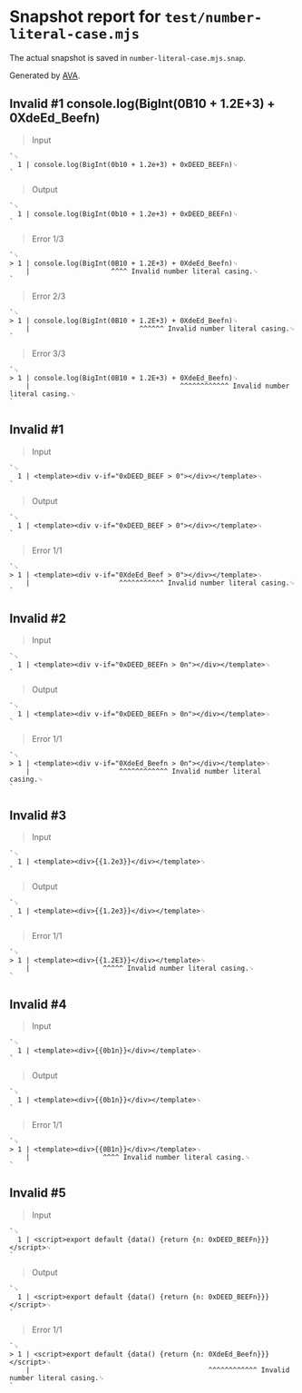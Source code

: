 # Snapshot report for `test/number-literal-case.mjs`

The actual snapshot is saved in `number-literal-case.mjs.snap`.

Generated by [AVA](https://avajs.dev).

## Invalid #1 console.log(BigInt(0B10 + 1.2E+3) + 0XdeEd_Beefn)

> Input

    `␊
      1 | console.log(BigInt(0b10 + 1.2e+3) + 0xDEED_BEEFn)␊
    `

> Output

    `␊
      1 | console.log(BigInt(0b10 + 1.2e+3) + 0xDEED_BEEFn)␊
    `

> Error 1/3

    `␊
    > 1 | console.log(BigInt(0B10 + 1.2E+3) + 0XdeEd_Beefn)␊
        |                    ^^^^ Invalid number literal casing.␊
    `

> Error 2/3

    `␊
    > 1 | console.log(BigInt(0B10 + 1.2E+3) + 0XdeEd_Beefn)␊
        |                           ^^^^^^ Invalid number literal casing.␊
    `

> Error 3/3

    `␊
    > 1 | console.log(BigInt(0B10 + 1.2E+3) + 0XdeEd_Beefn)␊
        |                                     ^^^^^^^^^^^^ Invalid number literal casing.␊
    `

## Invalid #1 <template><div v-if="0XdeEd_Beef > 0"></div></template>

> Input

    `␊
      1 | <template><div v-if="0xDEED_BEEF > 0"></div></template>␊
    `

> Output

    `␊
      1 | <template><div v-if="0xDEED_BEEF > 0"></div></template>␊
    `

> Error 1/1

    `␊
    > 1 | <template><div v-if="0XdeEd_Beef > 0"></div></template>␊
        |                      ^^^^^^^^^^^ Invalid number literal casing.␊
    `

## Invalid #2 <template><div v-if="0XdeEd_Beefn > 0n"></div></template>

> Input

    `␊
      1 | <template><div v-if="0xDEED_BEEFn > 0n"></div></template>␊
    `

> Output

    `␊
      1 | <template><div v-if="0xDEED_BEEFn > 0n"></div></template>␊
    `

> Error 1/1

    `␊
    > 1 | <template><div v-if="0XdeEd_Beefn > 0n"></div></template>␊
        |                      ^^^^^^^^^^^^ Invalid number literal casing.␊
    `

## Invalid #3 <template><div>{{1.2E3}}</div></template>

> Input

    `␊
      1 | <template><div>{{1.2e3}}</div></template>␊
    `

> Output

    `␊
      1 | <template><div>{{1.2e3}}</div></template>␊
    `

> Error 1/1

    `␊
    > 1 | <template><div>{{1.2E3}}</div></template>␊
        |                  ^^^^^ Invalid number literal casing.␊
    `

## Invalid #4 <template><div>{{0B1n}}</div></template>

> Input

    `␊
      1 | <template><div>{{0b1n}}</div></template>␊
    `

> Output

    `␊
      1 | <template><div>{{0b1n}}</div></template>␊
    `

> Error 1/1

    `␊
    > 1 | <template><div>{{0B1n}}</div></template>␊
        |                  ^^^^ Invalid number literal casing.␊
    `

## Invalid #5 <script>export default {data() {return {n: 0XdeEd_Beefn}}}</script>

> Input

    `␊
      1 | <script>export default {data() {return {n: 0xDEED_BEEFn}}}</script>␊
    `

> Output

    `␊
      1 | <script>export default {data() {return {n: 0xDEED_BEEFn}}}</script>␊
    `

> Error 1/1

    `␊
    > 1 | <script>export default {data() {return {n: 0XdeEd_Beefn}}}</script>␊
        |                                            ^^^^^^^^^^^^ Invalid number literal casing.␊
    `
